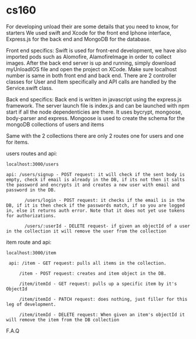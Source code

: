 # cs160

For developing unload their are some details that you need to know, for starters We used swift and Xcode for the front end Iphone interface, Express.js for the back end and MongoDB for the database. 

Front end specifics:
  Swift is used for front-end development, we have also imported pods such as Alomofire, AlamofireImage in order to collect images. After the back end server is up and running, simply download myUnloadIOS file and open the project on XCode. Make sure localhost number is same in both front end and back end. There are 2 controller classes for User and Item specifically and API calls are handled by the Service.swift class.


Back end specifics: 
  Back end is written in javascript using the express.js framework. The server launch file is index.js and can be launched with npm start if all the node dependenticies are there. It uses bycrypt, mongoose, body-parser and express. Mongoose is used to create the schema for the mongoDB collections of users and items
  
  Same with the 2 collections there are only 2 routes one for users and one for items.
   
   users routes and api:
    
    localhost:3000/users
    
    api: /users/signup - POST request: it will check if the sent body is empty, check if email is already in the DB, if its not then it salts the password and encrypts it and creates a new user with email and password in the DB. 
           
           /users/login - POST request: it checks if the email is in the DB, if it is then check if the passwords match, if so you are logged in, else it returns auth error. Note that it does not yet use tokens for authorizations.
           
           /users/:userId - DELETE request- if given an objectId of a user in the collection it will remove the user from the collection
 
 item route and api:
    
    localhost:3000/item
     
     api: /item - GET request: pulls all items in the collection.
         
         /item - POST request: creates and item object in the DB.
         
         /item/itemId - GET request: pulls up a specific item by it's ObjectId
         
         /item/itemId - PATCH request: does nothing, just filler for this leg of development.
         
         /item/itemId - DELETE request: When given an item's objectId it will remove the item from the DB collection
          

F.A.Q


